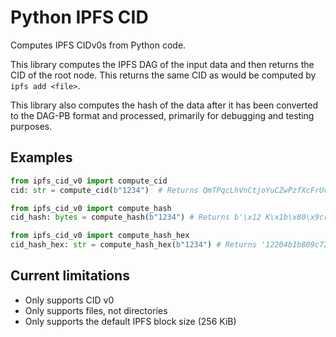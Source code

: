 # Python IPFS CID

Computes IPFS CIDv0s from Python code.

This library computes the IPFS DAG of the input data and then returns the CID of the root node.
This returns the same CID as would be computed by `ipfs add <file>`.

This library also computes the hash of the data after it has been converted to the DAG-PB format
and processed, primarily for debugging and testing purposes.

## Examples

```python
from ipfs_cid_v0 import compute_cid
cid: str = compute_cid(b"1234")  # Returns QmTPqcLhVnCtjoYuCZwPzfXcFrUviiPComTepHfEEaGf7g
```

```python
from ipfs_cid_v0 import compute_hash
cid_hash: bytes = compute_hash(b"1234") # Returns b'\x12 K\x1b\x80\x9cr\xce\x0e\xf8\xd8\x15\xb9"\xeef\x04/\xc4\xaf\xe5\xc9G\xad\xd2\xa5,\xbcR\xd8\xb0\x19_\xa3'
```

```python
from ipfs_cid_v0 import compute_hash_hex
cid_hash_hex: str = compute_hash_hex(b"1234") # Returns '12204b1b809c72ce0ef8d815b922ee66042fc4afe5c947add2a52cbc52d8b0195fa3'
```


## Current limitations

* Only supports CID v0
* Only supports files, not directories
* Only supports the default IPFS block size (256 KiB)
